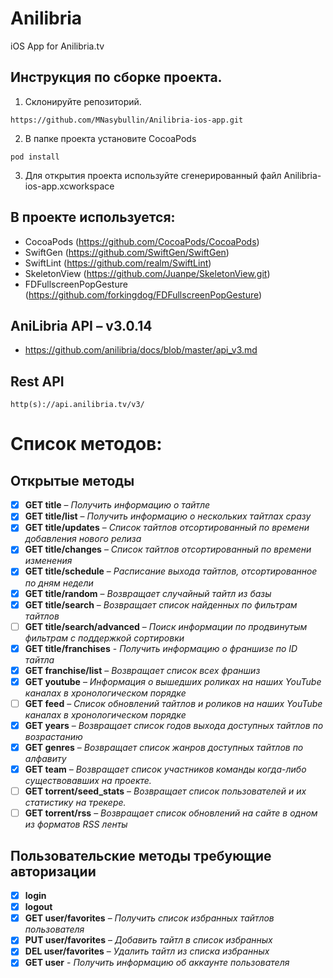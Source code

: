 # Anilibria
iOS App for Anilibria.tv 

## Инструкция по сборке проекта.
1) Склонируйте репозиторий.
```
https://github.com/MNasybullin/Anilibria-ios-app.git
```
2) В папке проекта установите CocoaPods
```
pod install
```
3) Для открытия проекта используйте сгенерированный файл Anilibria-ios-app.xcworkspace

## В проекте используется:
- CocoaPods (https://github.com/CocoaPods/CocoaPods)
- SwiftGen (https://github.com/SwiftGen/SwiftGen)
- SwiftLint (https://github.com/realm/SwiftLint)
- SkeletonView (https://github.com/Juanpe/SkeletonView.git)
- FDFullscreenPopGesture (https://github.com/forkingdog/FDFullscreenPopGesture)

## AniLibria API – v3.0.14
- https://github.com/anilibria/docs/blob/master/api_v3.md

## Rest API
```
http(s)://api.anilibria.tv/v3/
```

# Список методов:

## Открытые методы
- [x] **GET title** – *Получить информацию о тайтле*
- [x] **GET title/list** – *Получить информацию о нескольких тайтлах сразу*
- [x] **GET title/updates** – *Список тайтлов отсортированный по времени добавления нового релиза*
- [x] **GET title/changes** – *Список тайтлов отсортированный по времени изменения*
- [x] **GET title/schedule** – *Расписание выхода тайтлов, отсортированное по дням недели*
- [x] **GET title/random** – *Возвращает случайный тайтл из базы*
- [x] **GET title/search** – *Возвращает список найденных по фильтрам тайтлов*
- [ ] **GET title/search/advanced** – *Поиск информации по продвинутым фильтрам с поддержкой сортировки*
- [x] **GET title/franchises** - *Получить информацию о франшизе по ID тайтла*
- [x] **GET franchise/list** – *Возвращает список всех франшиз*
- [x] **GET youtube** – *Информация о вышедших роликах на наших YouTube каналах в хронологическом порядке*
- [ ] **GET feed** – *Список обновлений тайтлов и роликов на наших YouTube каналах в хронологическом порядке*
- [x] **GET years** – *Возвращает список годов выхода доступных тайтлов по возрастанию*
- [x] **GET genres** – *Возвращает список жанров доступных тайтлов по алфавиту*
- [x] **GET team** – *Возвращает список участников команды когда-либо существовавших на проекте.*
- [ ] **GET torrent/seed_stats** – *Возвращает список пользователей и их статистику на трекере.*
- [ ] **GET torrent/rss** – *Возвращает список обновлений на сайте в одном из форматов RSS ленты*

## Пользовательские методы требующие авторизации
- [x] **login**
- [x] **logout**
- [x] **GET user/favorites** – *Получить список избранных тайтлов пользователя*
- [x] **PUT user/favorites** – *Добавить тайтл в список избранных*
- [x] **DEL user/favorites** – *Удалить тайтл из списка избранных*
- [x] **GET user** - *Получить информацию об аккаунте пользователя*
